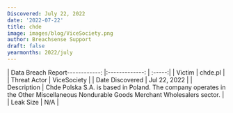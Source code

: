 ```yaml
---
Discovered: July 22, 2022
date: '2022-07-22'
title: chde
image: images/blog/ViceSociety.png
author: Breachsense Support
draft: false
yearmonths: 2022/july
---
```


| Data Breach Report------------:     |:-------------:    | :-----:|
| Victim      | chde.pl      | 
| Threat Actor      | ViceSociety      | 
| Date Discovered      | Jul 22, 2022      | 
| Description      | Chde Polska S.A. is based in Poland. The company operates in the Other Miscellaneous Nondurable Goods Merchant Wholesalers sector.       | 
| Leak Size      | N/A      | 

